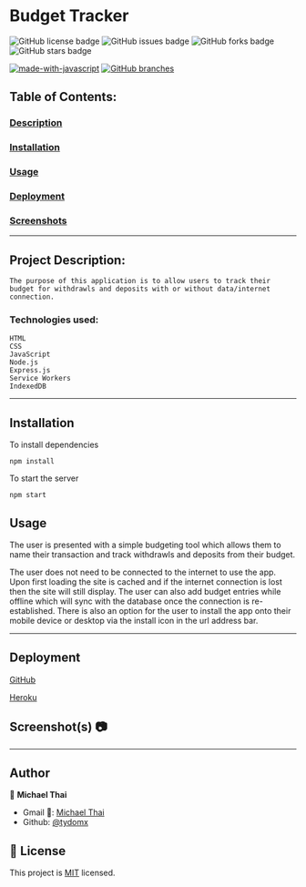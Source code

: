 # Budget Tracker

![GitHub license badge](https://img.shields.io/github/license/Tydomx/budget-tracker-pwa)
![GitHub issues badge](https://img.shields.io/github/issues/Tydomx/budget-tracker-pwa)
![GitHub forks badge](https://img.shields.io/github/forks/Tydomx/budget-tracker-pwa)
![GitHub stars badge](https://img.shields.io/github/stars/Tydomx/budget-tracker-pwa)

[![made-with-javascript](https://img.shields.io/badge/Made%20with-JavaScript-1f425f.svg)](https://www.javascript.com)
[![GitHub branches](https://badgen.net/github/branches/Tydomx/budget-tracker-pwa)](https://github.com/Tydomx/budget-tracker-pwa/)


## Table of Contents: 
### [Description](#project-description)
### [Installation](#installation-1)
### [Usage](#usage-1)
### [Deployment](#deployment)
### [Screenshots](#screenshots-📷)

---

## Project Description:
	The purpose of this application is to allow users to track their budget for withdrawls and deposits with or without data/internet connection. 

### Technologies used:
	HTML
	CSS
	JavaScript
	Node.js
	Express.js
	Service Workers
	IndexedDB

---

## Installation

To install dependencies

	npm install
To start the server

	npm start

## Usage
The user is presented with a simple budgeting tool which allows them to name their transaction and track withdrawls and deposits from their budget.

The user does not need to be connected to the internet to use the app. Upon first loading the site is cached and if the internet connection is lost then the site will still display. The user can also add budget entries while offline which will sync with the database once the connection is re-established. There is also an option for the user to install the app onto their mobile device or desktop via the install icon in the url address bar. 

---

## Deployment
[GitHub](https://github.com/Tydomx/budget-tracker-pwa)

[Heroku]()


## Screenshot(s) 📷


---

## Author

👤 **Michael Thai**

- Gmail 📧: [Michael Thai](mailto:https://michaelthai16@gmail.com)
- Github: [@tydomx](https://github.com/tydomx)

## 📝 License

This project is [MIT](https://choosealicense.com/licenses/mit/) licensed.